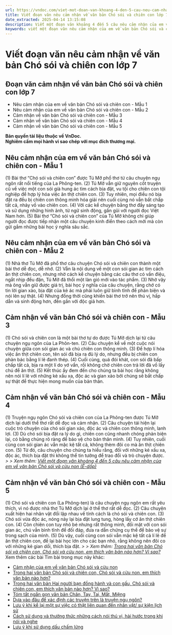 ```yaml
---
url: https://vndoc.com/viet-mot-doan-van-khoang-4-den-5-cau-neu-cam-nhan-cua-em-ve-van-ban-cho-soi-va-chien-con-276476
title: Viết đoạn văn nêu cảm nhận về văn bản Chó sói và chiên con lớp 7 - VnDoc.com
date_extracted: 2025-04-14 13:15:08
description: Viết một đoạn văn khoảng 4 đến 5 câu nêu cảm nhận của em về văn bản Chó sói và chiên con được biên soạn nhằm giúp các em HS đạt kết quả tốt trong quá trình làm bài tập và học tập môn Ngữ văn lớp 7.
keywords: viết một đoạn văn nêu cảm nhận của em về văn bản Chó sói và chiên con,Đoạn văn cảm nhận về văn bản Chó sói và chiên con,cảm nhận về văn bản Chó sói và chiên con,nêu cảm nhận của em về văn bản Chó sói và chiên con,viết 4 đến 5 câu nêu cảm nhận của em về văn bản Chó sói và chiên con,viết khoảng 4 đến 5 câu nêu cảm nhận của em về văn bản Chó sói và chiên con,viết đoạn văn nêu cảm nhận của em về văn bản Chó sói và chiên con,đoạn văn nêu cảm nhận của em về văn bản Chó sói và chiên con,văn 7,ngữ văn 7
---
```


# Viết đoạn văn nêu cảm nhận về văn bản Chó sói và chiên con lớp 7
## **Đoạn văn cảm nhận về văn bản Chó sói và chiên con lớp 7**
  * Nêu cảm nhận của em về văn bản Chó sói và chiên con - Mẫu 1
  * Nêu cảm nhận của em về văn bản Chó sói và chiên con - Mẫu 2
  * Cảm nhận về văn bản Chó sói và chiên con - Mẫu 3
  * Cảm nhận về văn bản Chó sói và chiên con - Mẫu 4
  * Cảm nhận về văn bản Chó sói và chiên con - Mẫu 5

**Bản quyền tài liệu thuộc về VnDoc.  
Nghiêm cấm mọi hành vi sao chép với mục đích thương mại.**
## **Nêu cảm nhận của em về văn bản Chó sói và chiên con - Mẫu 1**
\(1\) Bài thơ “Chó sói và chiên con” được Tú Mỡ phổ thơ từ câu chuyện ngụ ngôn rất nổi tiếng của La Phông-ten. \(2\) Tú Mỡ vẫn giữ nguyên cốt truyện cũ về việc một con sói già hung ác tìm cách bịa đặt, vu tội cho chiên con tội nghiệp để hợp lý hóa việc ăn thịt chiên con. \(3\) Tuy nhiên, mọi điều nó bịa đặt ra đều bị chiên con thông minh hóa giải nên cuối cùng nó vẫn bất chấp tất cả, nhảy vồ vào chiên con. \(4\) Với các kể chuyện bằng thơ đầy sáng tạo và sử dụng những hình ảnh, từ ngữ sinh động, gần gũi với người đọc Việt Nam hơn. \(5\) Bài thơ “Chó sói và chiên con” của Tú Mỡ không chỉ giúp người đọc được tiếp nhận một câu chuyện kinh điển theo cách mới mà còn gửi gắm những bài học ý nghĩa sâu sắc.
## **Nêu cảm nhận của em về văn bản Chó sói và chiên con - Mẫu 2**
\(1\) Nhà thơ Tú Mỡ đã phổ thơ câu chuyện Chó sói và chiên con thành một bài thơ dễ đọc, dễ nhớ. \(2\) Vẫn là nội dung về một con sói gian ác tìm cách ăn thịt chiên con, nhưng nhờ cách kể chuyện bằng các câu thơ có vần điệu, ngắt nhịp đều đặn, Tú Mỡ đã thổi một làn gió mới vào tác phẩm. \(3\) Nhờ vậy mà ông vẫn giữ được giá trị, bài học ý nghĩa của câu chuyện, rằng chớ có tin lời gian xảo, bịa đặt của kẻ ác mà phải luôn giữ bình tĩnh để phản biện và nói lên sự thật. \(4\) Nhưng đồng thời cũng khiến bài thơ trở nên thú vị, hấp dẫn và sinh động hơn, đến gần với độc giả hơn.
## **Cảm nhận về văn bản Chó sói và chiên con - Mẫu 3**
\(1\) Chó sói và chiên con là một bài thơ tự do được Tú Mỡ dịch lại từ câu chuyện ngụ ngôn của La Phôn-ten. \(2\) Câu chuyện kể về một cuộc nói chuyện giữa con sói gian ác và chú chiên con thông minh. \(3\) Để hợp lí hóa việc ăn thịt chiên con, tên sói đã bịa ra đủ lý do, nhưng đều bị chiên con phản bác bằng lí lẽ đanh thép. \(4\) Cuối cùng, quá đói khát, con sói đã bấp chấp tất cả, bịa ra một lí do vớ vẩn, rồi không chờ chiên con trả lời đã vồ lấy chú để ăn thịt. \(5\) Kết thúc ấy đem đến cho chúng ta bài học rằng không nên nói lí lẽ với những kẻ xấu xa, độc ác và gian xảo bởi chúng sẽ bất chấp sự thật để thực hiện mong muốn của bản thân.
## **Cảm nhận về văn bản Chó sói và chiên con - Mẫu 4**
\(1\) Truyện ngụ ngôn Chó sói và chiên con của La Phông-ten được Tú Mỡ dịch lại dưới thể thơ rất dễ đọc và cảm nhận. \(2\) Câu chuyện tái hiện lại cuộc trò chuyện của chó sói gian xảo, độc ác và chiên con thông minh, lanh lợi. \(3\) Dù chó sói bịa đặt ra lý do gì, chiên con cũng nhanh chóng phản biện lại, có bằng chúng rõ ràng để bảo vệ cho bản thân mình. \(4\) Tuy nhiên, cuối cùng con sói gian ác vẫn mặc kệ tất cả, không thèm đôi co mà ăn thịt chiên con. \(5\) Từ đó, câu chuyện cho chúng ta hiểu rằng, đối với những kẻ xấu xa, độc ác, thích bịa đặt thì không thể tin tưởng để trao đổi và trò chuyện được.
_> > Xem thêm: [Viết một đoạn văn khoảng 4 đến 5 câu nêu cảm nhận của em về văn bản Chó sói và cừu non \(Ê-dốp\)](<https://vndoc.com/viet-mot-doan-van-khoang-4-den-5-cau-neu-cam-nhan-cua-em-ve-van-ban-cho-soi-va-cuu-non-276477>)_
## **Cảm nhận về văn bản Chó sói và chiên con - Mẫu 5**
\(1\) Chó sói và chiên con \(La Phông-ten\) là câu chuyện ngụ ngôn em rất yêu thích, vì nó được nhà thơ Tú Mỡ dịch lại ở thể thơ rất dễ đọc. \(2\) Câu chuyện xuất hiện hai nhân vật đối lập nhau về tính cách là chó sói và chiên con. \(3\) Chó sói vừa độc ác, nóng nảy lại bịa đặt lung tung, hòng lấy cớ ăn thịt chiên con. \(4\) Còn chiên con tuy nhỏ bé nhưng rất thông minh, đối mặt với con sói gian ác, chú vẫn bình tĩnh để đối đáp, đưa ra dẫn chứng cụ thể để bảo vệ sự trong sạch của mình. \(5\) Dù vậy, cuối cùng con sói vẫn mặc kệ tất cả lí lẽ để ăn thịt chiên con, để lại bài học lớn cho các bạn nhỏ, rằng không nên đôi co với những kẻ gian dối, thích bịa đặt.
_> > Xem thêm: [Trong hai văn bản Chó sói và chiên con, Chó sói và cừu non, em thích văn bản nào hơn? Vì sao?](<https://vndoc.com/trong-hai-van-ban-cho-soi-va-chien-con-cho-soi-va-cuu-non-em-thich-van-ban-nao-hon-276481>)_
Xem thêm các bài Tìm bài trong mục này khác:
  * [Cảm nhận của em về văn bản Chó sói và cừu non](</viet-mot-doan-van-khoang-4-den-5-cau-neu-cam-nhan-cua-em-ve-van-ban-cho-soi-va-cuu-non-276477>)
  * [Trong hai văn bản Chó sói và chiên con, Chó sói và cừu non, em thích văn bản nào hơn?](</trong-hai-van-ban-cho-soi-va-chien-con-cho-soi-va-cuu-non-em-thich-van-ban-nao-hon-276481>)
  * [Trong hai văn bản Hai người bạn đồng hành và con gấu, Chó sói và chiên con, em thích văn bản nào hơn? Vì sao?](</trong-hai-van-ban-hai-nguoi-ban-dong-hanh-va-con-gau-cho-soi-va-chien-con-em-thich-van-ban-nao-hon-vi-sao-276483>)
  * [Tóm tắt ngắn gọn văn bản Chân, Tay, Tai, Mắt, Miệng](</tom-tat-ngan-gon-van-ban-chan-tay-tai-mat-mieng-276486>)
  * [Dựa vào đâu để xác định các truyện trên là truyện ngụ ngôn?](</dua-vao-dau-de-em-khang-dinh-rang-ech-ngoi-day-gieng-thay-boi-xem-voi-hai-nguoi-ban-dong-hanh-va-con-gau-cho-soi-va-chien-con-la-truyen-ngu-ngon-277653>)
  * [Lưu ý khi kể lại một sự việc có thật liên quan đến nhân vật/ sự kiện lịch sử](</khi-viet-mot-bai-van-ke-lai-mot-su-viec-co-that-lien-quan-den-nhan-vat-su-kien-lich-su-em-can-luu-y-den-nhung-dieu-gi-277656>)
  * [Cách sử dụng và thưởng thức những cách nói thú vị, hài hước trong khi nói và nghe ](</co-the-ren-luyen-kha-nang-su-dung-va-thuong-thuc-nhung-cach-noi-thu-vi-di-dom-trong-khi-nghe-bang-cach-nao-277659>)
  * [Lưu ý khi sử dụng dấu chấm lửng](</neu-mot-so-diem-can-luu-y-khi-su-dung-dau-cham-lung-277664>)


